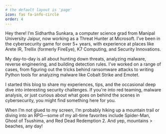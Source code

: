 ```yaml
---
# the default layout is 'page'
icon: fas fa-info-circle
order: 4
---
```


Hey there! I’m Sidhartha Sunkara, a computer science grad from Manipal University Jaipur, now working as a Threat Hunter at Microsoft. I’ve been in the cybersecurity game for over 5+ years, with experience at places like Arete IR, Trellix (formerly FireEye), K7 Computing, and Security Innovations.

My day-to-day is all about hunting down threats, analyzing malware, reverse engineering, and building detection rules. I’ve worked on a range of cases, from figuring out the tricks behind ransomware attacks to writing Python tools for analyzing malware like Cobalt Strike and Emotet.

I started this blog to share my experiences, tips, and the occasional deep dive into interesting security challenges. If you're into red teaming, malware analysis, or just curious about what goes on behind the scenes in cybersecurity, you might find something here for you.

When I’m not glued to my screen, I’m probably hiking up a mountain trail or diving into an RPG—some of my all-time favorites include Spider-Man, Ghost of Tsushima, and Red Dead Redemption 2. And yep, mountains > beaches, any day!



